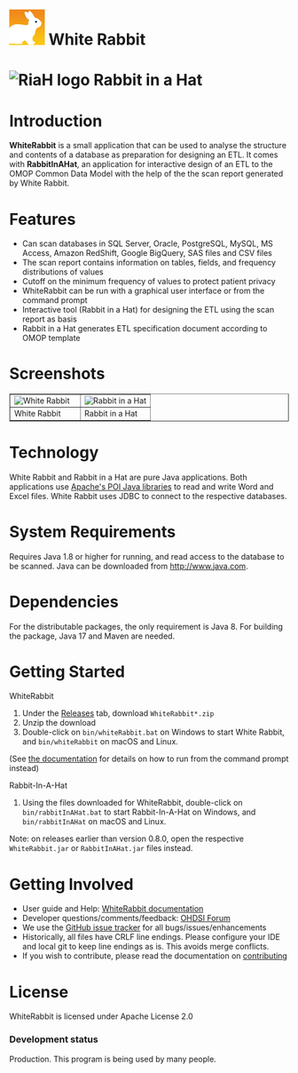 ![WR logo](https://github.com/OHDSI/WhiteRabbit/blob/master/whiterabbit/src/main/resources/org/ohdsi/whiterabbit/WhiteRabbit64.png) White Rabbit 
===========

![RiaH logo](https://github.com/OHDSI/WhiteRabbit/blob/master/rabbitinahat/src/main/resources/org/ohdsi/rabbitInAHat/RabbitInAHat64.png) Rabbit in a Hat
===========

Introduction
========
**WhiteRabbit** is a small application that can be used to analyse the structure and contents of a database as preparation for designing an ETL. It comes with **RabbitInAHat**, an application for interactive design of an ETL to the OMOP Common Data Model with the help of the the scan report generated by White Rabbit. 

Features
========
- Can scan databases in SQL Server, Oracle, PostgreSQL, MySQL, MS Access, Amazon RedShift, Google BigQuery, SAS files and CSV files
- The scan report contains information on tables, fields, and frequency distributions of values
- Cutoff on the minimum frequency of values to protect patient privacy
- WhiteRabbit can be run with a graphical user interface or from the command prompt
- Interactive tool (Rabbit in a Hat) for designing the ETL using the scan report as basis
- Rabbit in a Hat generates ETL specification document according to OMOP template

Screenshots
===========
<table border = "">
<tr valign="top">
<td width = 50%>
  <img src="https://github.com/OHDSI/WhiteRabbit/blob/master/docs/images/WRScreenshot.png" alt="White Rabbit" title="White Rabbit" />
</td>
<td width = 50%>
 <img src="https://github.com/OHDSI/WhiteRabbit/blob/master/docs/images/RIAHScreenshot.png" alt="Rabbit in a Hat" title="Rabbit in a Hat" />
</td>
</tr><tr>
<td>White Rabbit</td><td>Rabbit in a Hat</td>
</tr>
</table>

Technology
============
White Rabbit and Rabbit in a Hat are pure Java applications. Both applications use [Apache's POI Java libraries](http://poi.apache.org/) to read and write Word and Excel files. 
White Rabbit uses JDBC to connect to the respective databases.

System Requirements
============
Requires Java 1.8 or higher for running, and read access to the database to be scanned. Java can be downloaded from
<a href="http://www.java.com" target="_blank">http://www.java.com</a>.

Dependencies
============
For the distributable packages, the only requirement is Java 8. For building the package, Java 17 and Maven are needed.

Getting Started
===============
WhiteRabbit

1. Under the [Releases](https://github.com/OHDSI/WhiteRabbit/releases) tab, download `WhiteRabbit*.zip`
2. Unzip the download
3. Double-click on `bin/whiteRabbit.bat` on Windows to start White Rabbit, and `bin/whiteRabbit` on macOS and Linux.

(See [the documentation](http://ohdsi.github.io/WhiteRabbit/WhiteRabbit.html#running-from-the-command-line) for details on how to run from the command prompt instead)

Rabbit-In-A-Hat

1. Using the files downloaded for WhiteRabbit, double-click on `bin/rabbitInAHat.bat` to start Rabbit-In-A-Hat on Windows, and `bin/rabbitInAHat` on macOS and Linux.

Note: on releases earlier than version 0.8.0, open the respective `WhiteRabbit.jar` or `RabbitInAHat.jar` files instead.


Getting Involved
=============
* User guide and Help: [WhiteRabbit documentation](http://ohdsi.github.io/WhiteRabbit)
* Developer questions/comments/feedback: [OHDSI Forum](http://forums.ohdsi.org/c/developers)
* We use the [GitHub issue tracker](../../issues) for all bugs/issues/enhancements
* Historically, all files have CRLF line endings. Please configure your IDE and local git to keep line endings as is. This avoids merge conflicts.
* If you wish to contribute, please read the documentation on [contributing](CONTRIBUTING.md)

License
=======
WhiteRabbit is licensed under Apache License 2.0

### Development status

Production. This program is being used by many people.
